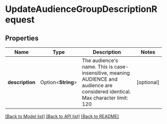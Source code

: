 # UpdateAudienceGroupDescriptionRequest

## Properties

Name | Type | Description | Notes
------------ | ------------- | ------------- | -------------
**description** | Option<**String**> | The audience's name. This is case-insensitive, meaning AUDIENCE and audience are considered identical. Max character limit: 120  | [optional]

[[Back to Model list]](../README.md#documentation-for-models) [[Back to API list]](../README.md#documentation-for-api-endpoints) [[Back to README]](../README.md)


